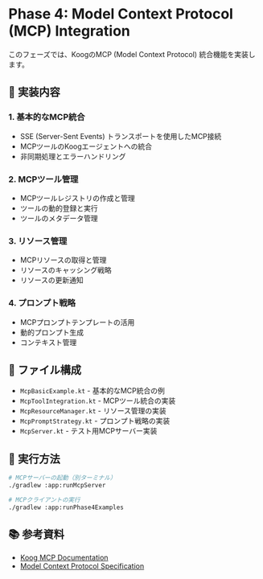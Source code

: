 # Phase 4: Model Context Protocol (MCP) Integration

このフェーズでは、KoogのMCP (Model Context Protocol) 統合機能を実装します。

## 🎯 実装内容

### 1. 基本的なMCP統合
- SSE (Server-Sent Events) トランスポートを使用したMCP接続
- MCPツールのKoogエージェントへの統合
- 非同期処理とエラーハンドリング

### 2. MCPツール管理
- MCPツールレジストリの作成と管理
- ツールの動的登録と実行
- ツールのメタデータ管理

### 3. リソース管理
- MCPリソースの取得と管理
- リソースのキャッシング戦略
- リソースの更新通知

### 4. プロンプト戦略
- MCPプロンプトテンプレートの活用
- 動的プロンプト生成
- コンテキスト管理

## 📁 ファイル構成

- `McpBasicExample.kt` - 基本的なMCP統合の例
- `McpToolIntegration.kt` - MCPツール統合の実装
- `McpResourceManager.kt` - リソース管理の実装
- `McpPromptStrategy.kt` - プロンプト戦略の実装
- `McpServer.kt` - テスト用MCPサーバー実装

## 🚀 実行方法

```bash
# MCPサーバーの起動（別ターミナル）
./gradlew :app:runMcpServer

# MCPクライアントの実行
./gradlew :app:runPhase4Examples
```

## 📚 参考資料

- [Koog MCP Documentation](https://docs.koog.ai/model-context-protocol/)
- [Model Context Protocol Specification](https://modelcontextprotocol.io/)